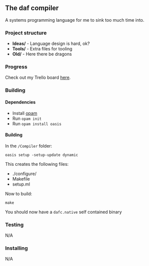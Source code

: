 ## The daf compiler
A systems programming language for me to sink too much time into.

### Project structure
 - **Ideas/** - Language design is hard, ok?
 - **Tools/** - Extra files for tooling
 - **Old/** - Here there be dragons

### Progress
Check out my Trello board [here](https://trello.com/b/bXCZLvBz "Daf trello board").

### Building
#### Dependencies

 - Install [opam](https://opam.ocaml.org/ "Opam website")
 - Run `opam init`
 - Run `opam install oasis`
#### Building
 In the `/Compiler` folder:
 ```
 oasis setup -setup-update dynamic
 ```
 This creates the following files:
 - ./configure/
 - Makefile
 - setup.ml 
  
  
 Now to build:
 ```
 make
 ```
 
 You should now have a `dafc.native` self contained binary

### Testing
N/A

### Installing
N/A

